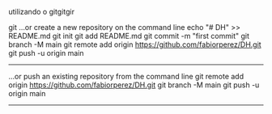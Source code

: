 utilizando o gitgitgir

git
…or create a new repository on the command line
echo "# DH" >> README.md
git init
git add README.md
git commit -m "first commit"
git branch -M main
git remote add origin https://github.com/fabiorperez/DH.git
git push -u origin main
******
…or push an existing repository from the command line
git remote add origin https://github.com/fabiorperez/DH.git
git branch -M main
git push -u origin main
*****